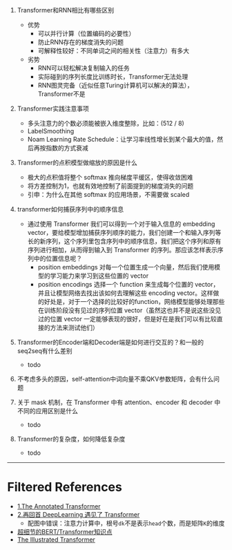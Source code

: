 1. Transformer和RNN相比有哪些区别
    - 优势
        - 可以并行计算（位置编码的必要性）
        - 防止RNN存在的梯度消失的问题
        - 可解释性较好：不同单词之间的相关性（注意力）有多大
    - 劣势
        - RNN可以轻松解决复制输入的任务
        - 实际碰到的序列长度比训练时长，Transformer无法处理
        - RNN图灵完备（近似任意Turing计算机可以解决的算法），Transformer不是
    
3. Transformer实践注意事项
    - 多头注意力的个数必须能被嵌入维度整除，比如：(512 / 8)
    - LabelSmoothing
    - Noam Learning Rate Schedule：让学习率线性增长到某个最大的值，然后再按指数的方式衰减

5. Transformer的点积模型做缩放的原因是什么
    - 极大的点积值将整个 softmax 推向梯度平缓区，使得收敛困难
    - 将方差控制为1，也就有效地控制了前面提到的梯度消失的问题
    - 引申：为什么在其他 softmax 的应用场景，不需要做 scaled
    
7. transformer如何捕获序列中的顺序信息
    - 通过使用 Transformer 我们可以得到一个对于输入信息的 embedding vector，要给模型增加捕获序列顺序的能力，我们创建一个和输入序列等长的新序列，这个序列里包含序列中的顺序信息，我们把这个序列和原有序列进行相加，从而得到输入到 Transformer 的序列。那应该怎样表示序列中的位置信息呢？
        - position embeddings 对每一个位置生成一个向量，然后我们使用模型的学习能力来学习到这些位置的 vector
        - position encodings 选择一个 function 来生成每个位置的 vector，并且让模型网络去找出该如何去理解这些 encoding vector。这样做的好处是，对于一个选择的比较好的function，网络模型能够处理那些在训练阶段没有见过的序列位置 vector（虽然这也并不是说这些没见过的位置 vector 一定能够表现的很好，但是好在是我们可以有比较直接的方法来测试他们）
        
8. Transformer的Encoder端和Decoder端是如何进行交互的？和一般的seq2seq有什么差别
    - todo
    
9. 不考虑多头的原因，self-attention中词向量不乘QKV参数矩阵，会有什么问题

6. 关于 mask 机制，在 Transformer 中有 attention、encoder 和 decoder 中不同的应用区别是什么
    - todo
    
2. Transformer的复杂度，如何降低复杂度
    - todo
---
# Filtered References
- [1.The Annotated Transformer](https://nlp.seas.harvard.edu/2018/04/03/attention.html)
- [2.再回首 DeepLearning 遇见了 Transformer](https://mp.weixin.qq.com/s/a3sbbCYioAPkK471BRBPyw)
    - 配图中错误：注意力计算中，根号`dk`不是表示`head`个数，而是矩阵`K`的维度
- [超细节的BERT/Transformer知识点](https://zhuanlan.zhihu.com/p/132554155)
- [The Illustrated Transformer](http://jalammar.github.io/illustrated-transformer/)
